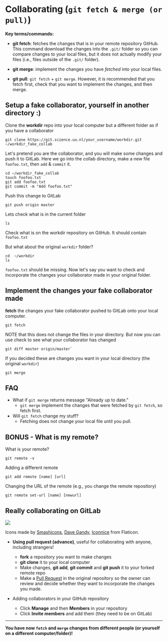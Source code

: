 # Collaborating (`git fetch & merge (or pull)`)

**Key terms/commands:**

* **git fetch**: fetches the changes that is in your remote repository GitHub. This command download the changes into the `.git/` folder so you can compare changes to your local files, but it does not actually modify your files (i.e., files outside of the `.git/` folder).

* **git merge**: implement the changes you have *fetched* into your local files.

* **git pull**: `git fetch` + `git merge`. However, it is recommended that you fetch first, check that you want to implement the changes, and then merge.


## Setup a fake collaborator, yourself in another directory :)

Clone the **workdir** repo into your local computer but a different folder as if you have a collaborator

```
git clone https://git.science.uu.nl/your_username/workdir.git ~/workdir_fake_collab
```

Let's pretend you are the collaborator, and you will make some changes and push it to GitLab.
Here we go into the collab directory, make a new file `foofoo.txt`, then `add` & `commit` it.

```
cd ~/workdir_fake_collab
touch foofoo.txt
git add foofoo.txt
git commit -m "Add foofoo.txt"
```

Push this change to GitLab

```
git push origin master
```

Lets check what is in the current folder

```
ls
```

Check what is on the workdir repository on GitHub. It should contain `foofoo.txt`

But what about the original `workdir` folder?

```
cd  ~/workdir
ls
```

`foofoo.txt` should be missing. Now let's say you want to check and incorporate the changes your collaborator made in your original folder.

## Implement the changes your fake collaborator made

**fetch** the changes your fake collaborator pushed to GitLab onto your local computer.

```
git fetch
```

NOTE that this does not change the files in your directory. But now you can use check to see what your collaborator has changed

```
git diff master origin/master`
```

If you decided these are changes you want in your local directory (the original `workdir`)

```
git merge
```

## FAQ
* What if `git merge` returns message "Already up to date."
	+ `git merge` implement the changes that were fetched by `git fetch`, so fetch first.
* Will `git fetch` change my stuff?
	+ Fetching does not change your local file until you pull.

## BONUS - What is my remote?
What is your remote?

```
git remote -v
```

Adding a different remote

```
git add remote [name] [url]
```

Changing the URL of the remote (e.g., you change the remote repository)

```
git remote set-url [name] [newurl]
```

## Really collaborating on GitLab

![](img/ch9_collab_fig.png)


Icons made by [Smashicons](https://www.flaticon.com/authors/smashicons), [Dave Gandy](https://www.flaticon.com/authors/dave-gandy), [Iconnice](https://www.flaticon.com/authors/iconnice) from Flaticon.

* **Using pull request (advance)**, useful for collaborating with anyone, including strangers!
	+ **fork** a repository you want to make changes
	+ **git clone** it to your local computer
	+ Make changes, **git add**, **git commit** and **git push** it to your forked remote repo
	+ Make a [Pull Request](https://docs.gitlab.com/ee/user/project/merge_requests/creating_merge_requests.html) in the original repository so the owner can review and decide whether they want to incorporate the changes you made.

* Adding collaborators in your GitHub repository
	+ Click **Manage** and then **Members** in your repository
	+ Click **Invite members** and add them (they need to be on GitLab)


***
**You have now `fetch` and `merge` changes from different people (or yourself on a different computer/folder)!**


